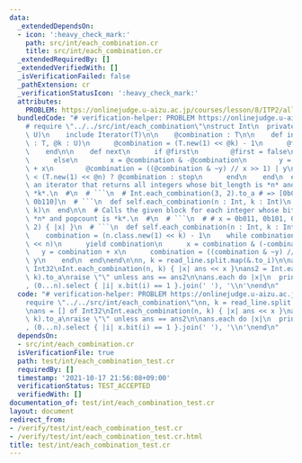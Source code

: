 ```yaml
---
data:
  _extendedDependsOn:
  - icon: ':heavy_check_mark:'
    path: src/int/each_combination.cr
    title: src/int/each_combination.cr
  _extendedRequiredBy: []
  _extendedVerifiedWith: []
  _isVerificationFailed: false
  _pathExtension: cr
  _verificationStatusIcon: ':heavy_check_mark:'
  attributes:
    PROBLEM: https://onlinejudge.u-aizu.ac.jp/courses/lesson/8/ITP2/all/ITP2_11_D
  bundledCode: "# verification-helper: PROBLEM https://onlinejudge.u-aizu.ac.jp/courses/lesson/8/ITP2/all/ITP2_11_D\n\
    # require \"../../src/int/each_combination\"\nstruct Int\n  private class CombinationIterator(T,\
    \ U)\n    include Iterator(T)\n\n    @combination : T\n\n    def initialize(@n\
    \ : T, @k : U)\n      @combination = (T.new(1) << @k) - 1\n      @first = true\n\
    \    end\n\n    def next\n      if @first\n        @first = false\n        @combination\n\
    \      else\n        x = @combination & -@combination\n        y = @combination\
    \ + x\n        @combination = ((@combination & ~y) // x >> 1) | y\n        @combination\
    \ < (T.new(1) << @n) ? @combination : stop\n      end\n    end\n  end\n\n  # Returns\
    \ an iterator that returns all integers whose bit_length is *n* and popcount is\
    \ *k*.\n  #\n  # ```\n  # Int.each_combination(3, 2).to_a # => [0b011, 0b101,\
    \ 0b110]\n  # ```\n  def self.each_combination(n : Int, k : Int)\n    CombinationIterator.new(n,\
    \ k)\n  end\n\n  # Calls the given block for each integer whose bit_length is\
    \ *n* and popcount is *k*.\n  #\n  # ```\n  # # x = 0b011, 0b101, 0b110\n  # Int.each_combination(3,\
    \ 2) { |x| }\n  # ```\n  def self.each_combination(n : Int, k : Int, &) : Nil\n\
    \    combination = (n.class.new(1) << k) - 1\n    while combination < (n.class.new(1)\
    \ << n)\n      yield combination\n      x = combination & (-combination)\n   \
    \   y = combination + x\n      combination = ((combination & ~y) // x >> 1) |\
    \ y\n    end\n  end\nend\n\nn, k = read_line.split.map(&.to_i)\n\nans = [] of\
    \ Int32\nInt.each_combination(n, k) { |x| ans << x }\nans2 = Int.each_combination(n,\
    \ k).to_a\nraise \"\" unless ans == ans2\n\nans.each do |x|\n  print x, \": \"\
    , (0...n).select { |i| x.bit(i) == 1 }.join(' '), '\\n'\nend\n"
  code: "# verification-helper: PROBLEM https://onlinejudge.u-aizu.ac.jp/courses/lesson/8/ITP2/all/ITP2_11_D\n\
    require \"../../src/int/each_combination\"\nn, k = read_line.split.map(&.to_i)\n\
    \nans = [] of Int32\nInt.each_combination(n, k) { |x| ans << x }\nans2 = Int.each_combination(n,\
    \ k).to_a\nraise \"\" unless ans == ans2\n\nans.each do |x|\n  print x, \": \"\
    , (0...n).select { |i| x.bit(i) == 1 }.join(' '), '\\n'\nend\n"
  dependsOn:
  - src/int/each_combination.cr
  isVerificationFile: true
  path: test/int/each_combination_test.cr
  requiredBy: []
  timestamp: '2021-10-17 21:56:08+09:00'
  verificationStatus: TEST_ACCEPTED
  verifiedWith: []
documentation_of: test/int/each_combination_test.cr
layout: document
redirect_from:
- /verify/test/int/each_combination_test.cr
- /verify/test/int/each_combination_test.cr.html
title: test/int/each_combination_test.cr
---
```

